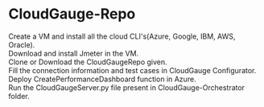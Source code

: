 # CloudGauge-Repo

Create a VM and install all the cloud CLI's(Azure, Google, IBM, AWS, Oracle).
<br>
Download and install Jmeter in the VM.
<br>
Clone or Download the CloudGaugeRepo given.
<br>
Fill the connection information and test cases in CloudGauge Configurator.
<br>
Deploy CreatePerformanceDashboard function in Azure.
<br>
Run the CloudGaugeServer.py file present in CloudGauge-Orchestrator folder.

